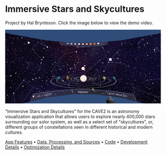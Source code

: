 # Immersive Stars and Skycultures

Project by Hal Brynteson. Click the image below to view the demo video. 

[![Watch the video](app_1.png)](https://youtu.be/cEnsa4K9JDg)

"Immersive Stars and Skycultures" for the CAVE2 is an astronomy visualization application that allows users to explore nearly 400,000 stars surrounding our solor system, as well as a select set of "skycultures", or, different groups of constellations seen in different historical and modern cultures.  

[App Features](app_usage.md) • [Data, Processing, and Sources](data.md) • [Code](code_and_build_instructions.md) • [Development Details](dev_details.md) • [Optimization Details](optimizations.md)
